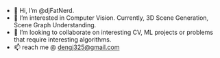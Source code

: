 - 👋 Hi, I’m @djFatNerd.
- 👀 I’m interested in Computer Vision. Currently, 3D Scene Generation, Scene Graph Understanding.
- 💞️ I’m looking to collaborate on interesting CV, ML projects or problems that require interesting algorithms.
- 📫 reach me @ dengj325@gmail.com

<!---
djFatNerd/djFatNerd is a ✨ special ✨ repository because its `README.md` (this file) appears on your GitHub profile.
You can click the Preview link to take a look at your changes.
--->
